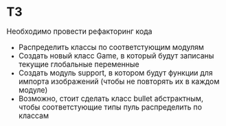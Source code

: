 # ТЗ

<big>Необходимо провести рефакторинг кода

- Распределить классы по соответстующим модулям
- Создать новый класс Game, в который будут 
записаны текущие глобальные переменные
- Создать модуль support, в котором будут функции для импорта изображений
(чтобы не повторять их в каждом модуле)
- Возможно, стоит сделать класс bullet абстрактным, чтобы соответстующие
типы пуль распределить по классам
